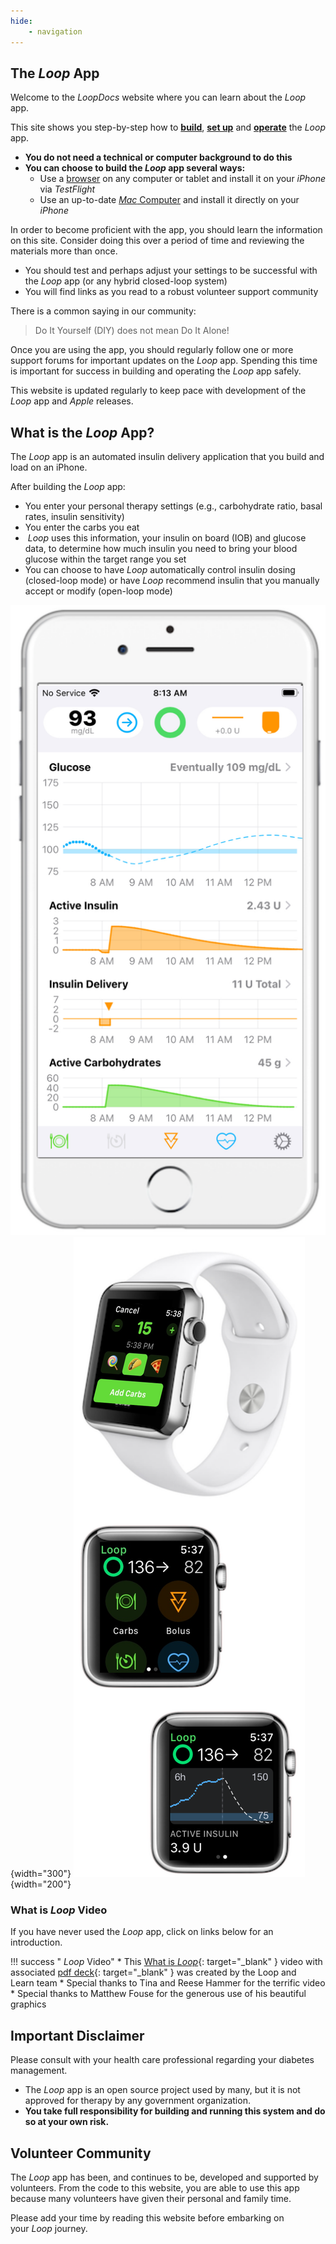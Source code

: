 ```yaml
---
hide:
    - navigation
---
```


## The *Loop* App

Welcome to the *LoopDocs* website where you can learn about the *Loop* app.

This site shows you step-by-step how to [**build**](intro/requirements.md), [**set up**](loop-3/loop-3-overview.md) and [**operate**](operation/loop/open-loop.md) the *Loop* app.

* **You do not need a technical or computer background to do this**
* **You can choose to build the *Loop* app several ways:**
    * Use a [browser](gh-actions/gh-overview.md) on any computer or tablet and install it on your *iPhone* via *TestFlight*
    * Use an up-to-date [*Mac* Computer](build/overview.md) and install it directly on your *iPhone*

In order to become proficient with the app, you should learn the information on this site. Consider doing this over a period of time and reviewing the materials more than once.

* You should test and perhaps adjust your settings to be successful with the *Loop* app (or any hybrid closed-loop system)
* You will find links as you read to a robust volunteer support community

There is a common saying in our community:

> Do It Yourself (DIY) does not mean Do It Alone!

Once you are using the app, you should regularly follow one or more support forums for important updates on the *Loop* app. Spending this time is important for success in building and operating the *Loop* app safely.

This website is updated regularly to keep pace with development of the *Loop* app and *Apple* releases.

## What is the *Loop* App?

The *Loop* app is an automated insulin delivery application that you build and load on an iPhone.

After building the *Loop* app:

* You enter your personal therapy settings (e.g., carbohydrate ratio, basal rates, insulin sensitivity)
* You enter the carbs you eat
* &nbsp;_<span translate="no">Loop</span>_&nbsp;uses this information, your insulin on board (IOB) and glucose data, to determine how much insulin you need to bring your blood glucose within the target range you set
* You can choose to have&nbsp;_<span translate="no">Loop</span>_&nbsp;automatically control insulin dosing (closed-loop mode) or have&nbsp;_<span translate="no">Loop</span>_&nbsp;recommend insulin that you manually accept or modify (open-loop mode)

![Loop main display on phone](img/phone-loop-3.svg){width="300"}
![Loop watch screen on watch](img/watch-loop-3.svg){width="200"}

### What is&nbsp;_<span translate="no">Loop</span>_&nbsp;Video

If you have never used the *Loop* app, click on links below for an introduction.

!!! success "&nbsp;_<span translate="no">Loop</span>_&nbsp;Video"
    * This [What is&nbsp;_<span translate="no">Loop</span>_](https://youtu.be/64qhgnmkyAE){: target="_blank" } video with associated [pdf deck](http://www.loopandlearn.org/wp-content/uploads/2021/05/What-is-Loop.pdf){: target="_blank" } was created by the&nbsp;<span translate="no">Loop and Learn</span>&nbsp;team
    * Special thanks to Tina and Reese Hammer for the terrific video
    * Special thanks to Matthew Fouse for the generous use of his beautiful graphics

## Important Disclaimer

Please consult with your health care professional regarding your diabetes management.

* The *Loop* app is an open source project used by many, but it is not approved for therapy by any government organization.
* **You take full responsibility for building and running this system and do so at your own risk.**

## Volunteer Community

The *Loop* app has been, and continues to be, developed and supported by volunteers. From the code to this website, you are able to use this app because many volunteers have given their personal and family time.

Please add your time by reading this website before embarking on your&nbsp;_<span translate="no">Loop</span>_&nbsp;journey.
